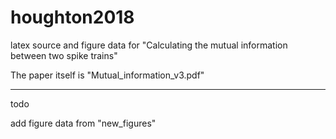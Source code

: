 # houghton2018
latex source and figure data for "Calculating the mutual information between two spike trains"

The paper itself is "Mutual_information_v3.pdf"

_____________________

todo

add figure data from "new_figures"